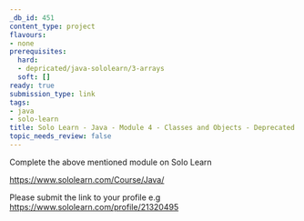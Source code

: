 ```yaml
---
_db_id: 451
content_type: project
flavours:
- none
prerequisites:
  hard:
  - depricated/java-sololearn/3-arrays
  soft: []
ready: true
submission_type: link
tags:
- java
- solo-learn
title: Solo Learn - Java - Module 4 - Classes and Objects - Deprecated
topic_needs_review: false
---
```


Complete the above mentioned module on Solo Learn

https://www.sololearn.com/Course/Java/

Please submit the link to your profile e.g https://www.sololearn.com/profile/21320495